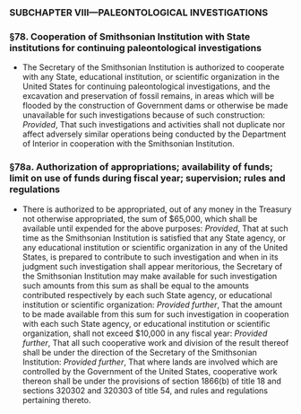 ### SUBCHAPTER VIII—PALEONTOLOGICAL INVESTIGATIONS

### §78. Cooperation of Smithsonian Institution with State institutions for continuing paleontological investigations
* The Secretary of the Smithsonian Institution is authorized to cooperate with any State, educational institution, or scientific organization in the United States for continuing paleontological investigations, and the excavation and preservation of fossil remains, in areas which will be flooded by the construction of Government dams or otherwise be made unavailable for such investigations because of such construction: _Provided_, That such investigations and activities shall not duplicate nor affect adversely similar operations being conducted by the Department of Interior in cooperation with the Smithsonian Institution.

### §78a. Authorization of appropriations; availability of funds; limit on use of funds during fiscal year; supervision; rules and regulations
* There is authorized to be appropriated, out of any money in the Treasury not otherwise appropriated, the sum of $65,000, which shall be available until expended for the above purposes: _Provided_, That at such time as the Smithsonian Institution is satisfied that any State agency, or any educational institution or scientific organization in any of the United States, is prepared to contribute to such investigation and when in its judgment such investigation shall appear meritorious, the Secretary of the Smithsonian Institution may make available for such investigation such amounts from this sum as shall be equal to the amounts contributed respectively by each such State agency, or educational institution or scientific organization: _Provided further_, That the amount to be made available from this sum for such investigation in cooperation with each such State agency, or educational institution or scientific organization, shall not exceed $10,000 in any fiscal year: _Provided further_, That all such cooperative work and division of the result thereof shall be under the direction of the Secretary of the Smithsonian Institution: _Provided further_, That where lands are involved which are controlled by the Government of the United States, cooperative work thereon shall be under the provisions of section 1866(b) of title 18 and sections 320302 and 320303 of title 54, and rules and regulations pertaining thereto.